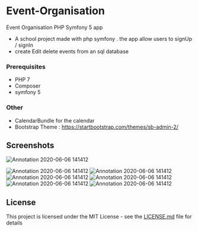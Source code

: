 # Event-Organisation
Event Organisation PHP Symfony 5 app 
* A school project made with php symfony  . the app allow users to signUp / signIn
* create Edit delete events from an sql database 



### Prerequisites
* PHP 7
* Composer 
* symfony 5 
### Other
* CalendarBundle for the calendar
* Bootstrap Theme : https://startbootstrap.com/themes/sb-admin-2/

## Screenshots

![Annotation 2020-06-06 141412](https://user-images.githubusercontent.com/17935370/83945257-7a638e80-a801-11ea-84e2-f46f82df0655.png)

![Annotation 2020-06-06 141412](https://user-images.githubusercontent.com/17935370/83945096-3754eb80-a800-11ea-80e2-560b85a88add.png)
![Annotation 2020-06-06 141412](https://user-images.githubusercontent.com/17935370/83945158-ae8a7f80-a800-11ea-8c84-ce285eab499e.png)
![Annotation 2020-06-06 141412](https://user-images.githubusercontent.com/17935370/83945224-32dd0280-a801-11ea-91cc-4f54d5c247bb.png)
![Annotation 2020-06-06 141412](https://user-images.githubusercontent.com/17935370/83945296-a54de280-a801-11ea-9c28-9d54dbd69754.png)
![Annotation 2020-06-06 141412](https://user-images.githubusercontent.com/17935370/83945350-f958c700-a801-11ea-843e-336c4fd7de92.png)
![Annotation 2020-06-06 141412](https://user-images.githubusercontent.com/17935370/83945382-30c77380-a802-11ea-9ef7-0615f86fe02f.png)
## License
This project is licensed under the MIT License - see the [LICENSE.md](LICENSE.md) file for details
